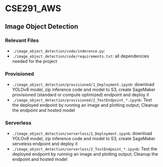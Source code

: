 # CSE291_AWS

## Image Object Detection

### Relevant Files

- ```./image_object_detection/code/inderence.py```: 
- ```./image_object_detection/code/requirements.txt```: all dependencies needed for the project

### Provisioned
- ```./image_object_detection/provisioned/1_Deployment.ipynb```: download YOLOv8 model, zip inference code and model to S3, create SageMaker provisioned (standard or compute optimized) endpoint and deploy it
- ```./image_object_detection/provisioned/2_TestEndpoint_*.ipynb```: Test the deployed endpoint by running an image and plotting output; Cleanup the endpoint and hosted model

### Serverless
- ```./image_object_detection/serverless/1_Deployment.ipynb```: download YOLOv8 model, zip inference code and model to S3, create SageMaker serveless endpoint and deploy it
- ```./image_object_detection/serverless/2_TestEndpoint_*.ipynb```: Test the deployed endpoint by running an image and plotting output; Cleanup the endpoint and hosted model
